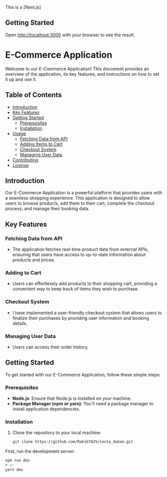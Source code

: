 This is a [Next.js]

## Getting Started

Open [http://localhost:3000](http://localhost:3000) with your browser to see the result.

# E-Commerce Application

Welcome to our E-Commerce Application! This document provides an overview of the application, its key features, and instructions on how to set it up and use it.

## Table of Contents

-   [Introduction](#introduction)
-   [Key Features](#key-features)
-   [Getting Started](#getting-started)
    -   [Prerequisites](#prerequisites)
    -   [Installation](#installation)
-   [Usage](#usage)
    -   [Fetching Data from API](#fetching-data-from-api)
    -   [Adding Items to Cart](#adding-items-to-cart)
    -   [Checkout System](#checkout-system)
    -   [Managing User Data](#managing-user-data)
-   [Contributing](#contributing)
-   [License](#license)

## Introduction

Our E-Commerce Application is a powerful platform that provides users with a seamless shopping experience. This application is designed to allow users to browse products, add them to their cart, complete the checkout process, and manage their booking data.

## Key Features

### Fetching Data from API

-   The application fetches real-time product data from external APIs, ensuring that users have access to up-to-date information about products and prices.

### Adding to Cart

-   Users can effortlessly add products to their shopping cart, providing a convenient way to keep track of items they wish to purchase.

### Checkout System

-   I have implemented a user-friendly checkout system that allows users to finalize their purchases by providing user information and booking details.

### Managing User Data

-   Users can access their order history,

## Getting Started

To get started with our E-Commerce Application, follow these simple steps:

### Prerequisites

-   **Node.js**: Ensure that Node.js is installed on your machine.
-   **Package Manager (npm or yarn)**: You'll need a package manager to install application dependencies.

### Installation

1.  Clone the repository to your local machine:

    ```bash
    git clone https://github.com/Rakib7425/insta_dukan.git
    ```

First, run the development server:

```bash
npm run dev
# or
yarn dev
```
